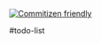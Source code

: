 [![Commitizen friendly](https://img.shields.io/badge/commitizen-friendly-brightgreen.svg)](http://commitizen.github.io/cz-cli/)

#todo-list
